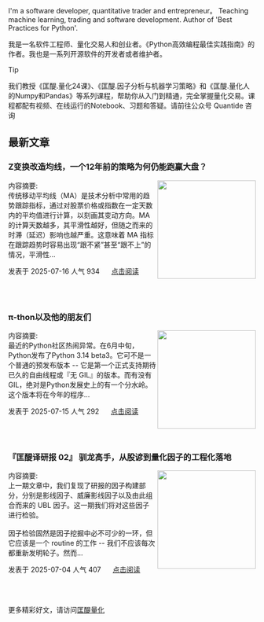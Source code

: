 I'm a software developer, quantitative trader and entrepreneur。 Teaching machine learning, trading and software development. Author of 'Best Practices for Python'. 

我是一名软件工程师、量化交易人和创业者。《Python高效编程最佳实践指南》的作者。我也是一系列开源软件的开发者或者维护者。
>[!tip]
>我们教授《匡醍.量化24课》、《匡醍.因子分析与机器学习策略》和《匡醍.量化人的Numpy和Pandas》等系列课程，帮助你从入门到精通，完全掌握量化交易。课程都配有视频、在线运行的Notebook、习题和答疑。请前往公众号 Quantide 咨询

## 最新文章

<div class="as-grid m-t-md">
<div class="card-columns">
    
<div>
<h3>Z变换改造均线，一个12年前的策略为何仍能跑赢大盘？</h3>
<img src="https://cdn.jsdelivr.net/gh/zillionare/images@main/images/2025/07/neom-tSwRu3Jh0EM-unsplash.jpg" style="height: 200px" align="right"/>
<p><span>内容摘要:<br></span>传统移动平均线（MA）是技术分析中常用的趋势跟踪指标，通过对股票价格或指数在一定天数内的平均值进行计算，以刻画其变动方向。MA 的计算天数越多，其平滑性越好，但随之而来的时滞（延迟）影响也越严重。这意味着 MA 指标在跟踪趋势时容易出现“跟不紧”甚至“跟不上”的情况，平滑性...</p>

<p><span style="margin-right:20px">发表于 2025-07-16 人气 934 </span><span><a href="https://www.jieyu.ai/blog/posts/factor-strategy/低延迟趋势线与交易择时/">点击阅读</a></span></p>

</div><!--end-article-->
<br/>
<br/>


<div>
<h3>π-thon以及他的朋友们</h3>
<img src="https://cdn.jsdelivr.net/gh/zillionare/images@main/images/hot/meme/π-thon.png" style="height: 200px" align="right"/>
<p><span>内容摘要:<br></span>最近的Python社区热闹异常。在6月中旬，Python发布了Python 3.14 beta3。它可不是一个普通的预发布版本 -- 它是第一个正式支持期待已久的自由线程或『无 GIL』的版本。而有没有GIL，绝对是Python发展史上的有一个分水岭。这个版本将在今年的程序...</p>

<p><span style="margin-right:20px">发表于 2025-07-15 人气 292 </span><span><a href="https://www.jieyu.ai/blog/posts/python/it-is-π-thon/">点击阅读</a></span></p>

</div><!--end-article-->
<br/>
<br/>


<div>
<h3>『匡醍译研报 02』 驯龙高手，从股谚到量化因子的工程化落地</h3>
<img src="https://images.jieyu.ai/images/hot/mybook/book-with-course.png" style="height: 200px" align="right"/>
<p><span>内容摘要:<br></span>上一期文章中，我们复现了研报的因子构建部分，分别是影线因子、威廉影线因子以及由此组合而来的 UBL 因子。这一期我们将对这些因子进行检验。<br><br>因子检验固然是因子挖掘中必不可少的一环，但它应该是一个 routine 的工作 -- 我们不应该每次都重新发明轮子。然而...</p>

<p><span style="margin-right:20px">发表于 2025-07-04 人气 407 </span><span><a href="https://www.jieyu.ai/blog/posts/papers/ubl-2/">点击阅读</a></span></p>

</div><!--end-article-->
<br/>
<br/>

</div>
</div>

更多精彩好文，请访问[匡醍量化](https://www.jieyu.ai)

